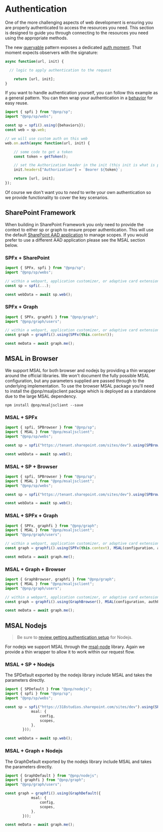 # Authentication

One of the more challenging aspects of web development is ensuring you are properly authenticated to access the resources you need. This section is designed to guide you through connecting to the resources you need using the appropriate methods.

The new [queryable](../queryable/queryable.md) pattern exposes a dedicated [auth moment](../queryable/queryable.md#auth). That moment expects observers with the signature:

```TypeScript
async function(url, init) {

  // logic to apply authentication to the request

    return [url, init];
}
```

If you want to handle authentication yourself, you can follow this example as a general pattern. You can then wrap your authentication in a [behavior](../core/behaviors.md) for easy reuse.

```TypeScript
import { spfi } from "@pnp/sp";
import "@pnp/sp/webs";

const sp = spfi().using({behaviors});
const web = sp.web;

// we will use custom auth on this web
web.on.auth(async function(url, init) {

    // some code to get a token
    const token = getToken();

    // set the Authorization header in the init (this init is what is passed directly to the fetch call)
    init.headers["Authorization"] = `Bearer ${token}`;

    return [url, init];
});
```

Of course we don't want you to _need_ to write your own authentication so we provide functionality to cover the key scenarios.

## SharePoint Framework

When building in SharePoint Framework you only need to provide the context to either sp or graph to ensure proper authentication. This will use the default [SharePoint AAD application](https://docs.microsoft.com/en-us/sharepoint/dev/spfx/use-aadhttpclient) to manage scopes. If you would prefer to use a different AAD application please see the MSAL section below.

### SPFx + SharePoint

```TypeScript
import { SPFx, spfi } from "@pnp/sp";
import "@pnp/sp/webs";

// within a webpart, application customizer, or adaptive card extension where the context object is available
const sp = spfi(...);

const webData = await sp.web();
```

### SPFx + Graph

```TypeScript
import { SPFx, graphfi } from "@pnp/graph";
import "@pnp/graph/users";

// within a webpart, application customizer, or adaptive card extension where the context object is available
const graph = graphfi().using(SPFx(this.context));

const meData = await graph.me();
```

## MSAL in Browser

We support MSAL for both browser and nodejs by providing a thin wrapper around the official libraries. We won't document the fully possible MSAL configuration, but any parameters supplied are passed through to the underlying implementation. To use the browser MSAL package you'll need to install the @pnp/msaljsclient package which is deployed as a standalone due to the large MSAL dependency.

`npm install @pnp/msaljsclient --save`

### MSAL + SPFx

```TypeScript
import { spfi, SPBrowser } from "@pnp/sp";
import { MSAL } from "@pnp/msaljsclient";
import "@pnp/sp/webs";

const sp = spfi("https://tenant.sharepoint.com/sites/dev").using(SPBrowser(), MSAL(configuration, authParams));

const webData = await sp.web();
```

### MSAL + SP + Browser

```TypeScript
import { spfi, SPBrowser } from "@pnp/sp";
import { MSAL } from "@pnp/msaljsclient";
import "@pnp/sp/webs";

const sp = spfi("https://tenant.sharepoint.com/sites/dev").using(SPBrowser(), MSAL(configuration, authParams));

const webData = await sp.web();
```

### MSAL + SPFx + Graph

```TypeScript
import { SPFx, graphfi } from "@pnp/graph";
import { MSAL } from "@pnp/msaljsclient";
import "@pnp/graph/users";

// within a webpart, application customizer, or adaptive card extension where the context object is available
const graph = graphfi().using(SPFx(this.context), MSAL(configuration, authParams));

const meData = await graph.me();
```

### MSAL + Graph + Browser

```TypeScript
import { GraphBrowser, graphfi } from "@pnp/graph";
import { MSAL } from "@pnp/msaljsclient";
import "@pnp/graph/users";

// within a webpart, application customizer, or adaptive card extension where the context object is available
const graph = graphfi().using(GraphBrowser(), MSAL(configuration, authParams));

const meData = await graph.me();
```

## MSAL Nodejs

> Be sure to [review getting authentication setup](https://github.com/pnp/pnpjs/blob/version-3/docs/getting-started.md#authentication) for Nodejs.

For nodejs we support MSAL through the [msal-node](https://github.com/AzureAD/microsoft-authentication-library-for-js/blob/dev/lib/msal-node/README.md) library. Again we provide a thin wrapper to allow it to work within our request flow.

### MSAL + SP + Nodejs

The SPDefault exported by the nodejs library include MSAL and takes the parameters directly.

```TypeScript
import { SPDefault } from "@pnp/nodejs";
import { spfi } from "@pnp/sp";
import "@pnp/sp/webs";

const sp = spfi("https://318studios.sharepoint.com/sites/dev").using(SPDefault({
            msal: {
                config,
                scopes,
            },
        }));

const webData = await sp.web();
```

### MSAL + Graph + Nodejs

The GraphDefault exported by the nodejs library include MSAL and takes the parameters directly.

```TypeScript
import { GraphDefault } from "@pnp/nodejs";
import { graphfi } from "@pnp/graph";
import "@pnp/graph/users";

const graph = graphfi().using(GraphDefault({
            msal: {
                config,
                scopes,
            },
        }));

const meData = await graph.me();
```
